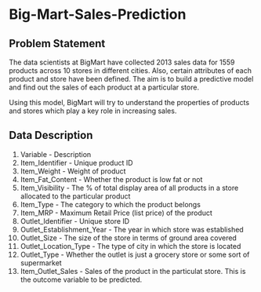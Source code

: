 # Big-Mart-Sales-Prediction

## Problem Statement
The data scientists at BigMart have collected 2013 sales data for 1559 products across 10 stores in different cities. Also, certain attributes of each product and store have been defined. The aim is to build a predictive model and find out the sales of each product at a particular store.

Using this model, BigMart will try to understand the properties of products and stores which play a key role in increasing sales.

## Data Description

01. Variable - Description
02. Item_Identifier - Unique product ID
03. Item_Weight - Weight of product
04. Item_Fat_Content - Whether the product is low fat or not
05. Item_Visibility - The % of total display area of all products in a store allocated to the particular product
06. Item_Type - The category to which the product belongs
07. Item_MRP - Maximum Retail Price (list price) of the product
08. Outlet_Identifier - Unique store ID
09. Outlet_Establishment_Year - The year in which store was established
10. Outlet_Size - The size of the store in terms of ground area covered
11. Outlet_Location_Type - The type of city in which the store is located
12. Outlet_Type - Whether the outlet is just a grocery store or some sort of supermarket
13. Item_Outlet_Sales - Sales of the product in the particulat store. This is the outcome variable to be predicted.
